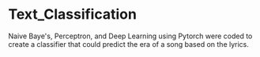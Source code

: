 # Text_Classification
Naive Baye's, Perceptron, and Deep Learning using Pytorch were coded to create a classifier that could predict the era of a song
based on the lyrics.
